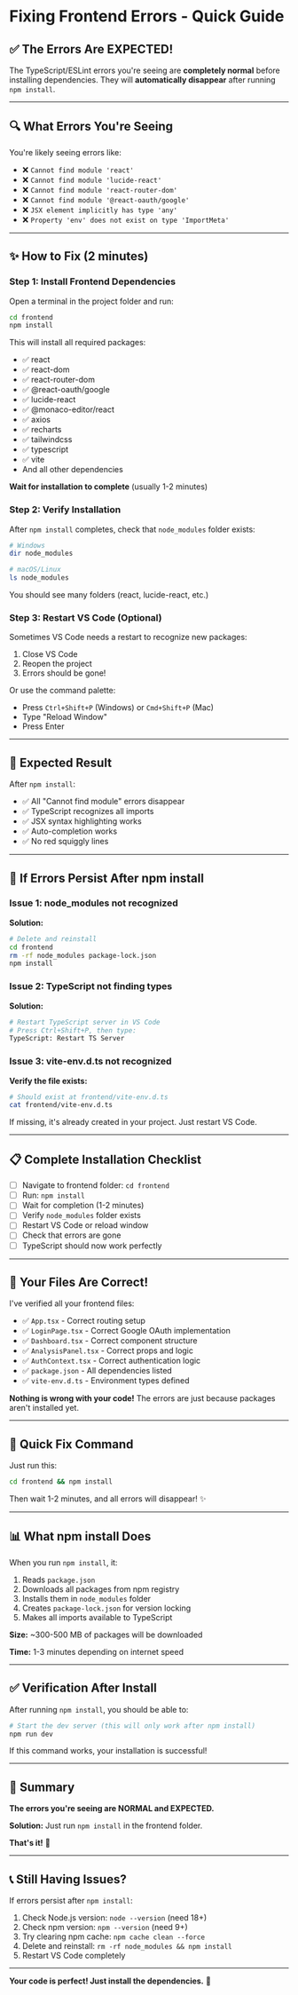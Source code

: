 # Fixing Frontend Errors - Quick Guide

## ✅ The Errors Are EXPECTED!

The TypeScript/ESLint errors you're seeing are **completely normal** before installing dependencies. They will **automatically disappear** after running `npm install`.

---

## 🔍 What Errors You're Seeing

You're likely seeing errors like:
- ❌ `Cannot find module 'react'`
- ❌ `Cannot find module 'lucide-react'`
- ❌ `Cannot find module 'react-router-dom'`
- ❌ `Cannot find module '@react-oauth/google'`
- ❌ `JSX element implicitly has type 'any'`
- ❌ `Property 'env' does not exist on type 'ImportMeta'`

---

## ✨ How to Fix (2 minutes)

### Step 1: Install Frontend Dependencies

Open a terminal in the project folder and run:

```bash
cd frontend
npm install
```

This will install all required packages:
- ✅ react
- ✅ react-dom
- ✅ react-router-dom
- ✅ @react-oauth/google
- ✅ lucide-react
- ✅ @monaco-editor/react
- ✅ axios
- ✅ recharts
- ✅ tailwindcss
- ✅ typescript
- ✅ vite
- And all other dependencies

**Wait for installation to complete** (usually 1-2 minutes)

### Step 2: Verify Installation

After `npm install` completes, check that `node_modules` folder exists:

```bash
# Windows
dir node_modules

# macOS/Linux
ls node_modules
```

You should see many folders (react, lucide-react, etc.)

### Step 3: Restart VS Code (Optional)

Sometimes VS Code needs a restart to recognize new packages:

1. Close VS Code
2. Reopen the project
3. Errors should be gone!

Or use the command palette:
- Press `Ctrl+Shift+P` (Windows) or `Cmd+Shift+P` (Mac)
- Type "Reload Window"
- Press Enter

---

## 🎯 Expected Result

After `npm install`:
- ✅ All "Cannot find module" errors disappear
- ✅ TypeScript recognizes all imports
- ✅ JSX syntax highlighting works
- ✅ Auto-completion works
- ✅ No red squiggly lines

---

## 🔧 If Errors Persist After npm install

### Issue 1: node_modules not recognized

**Solution:**
```bash
# Delete and reinstall
cd frontend
rm -rf node_modules package-lock.json
npm install
```

### Issue 2: TypeScript not finding types

**Solution:**
```bash
# Restart TypeScript server in VS Code
# Press Ctrl+Shift+P, then type:
TypeScript: Restart TS Server
```

### Issue 3: vite-env.d.ts not recognized

**Verify the file exists:**
```bash
# Should exist at frontend/vite-env.d.ts
cat frontend/vite-env.d.ts
```

If missing, it's already created in your project. Just restart VS Code.

---

## 📋 Complete Installation Checklist

- [ ] Navigate to frontend folder: `cd frontend`
- [ ] Run: `npm install`
- [ ] Wait for completion (1-2 minutes)
- [ ] Verify `node_modules` folder exists
- [ ] Restart VS Code or reload window
- [ ] Check that errors are gone
- [ ] TypeScript should now work perfectly

---

## 🎨 Your Files Are Correct!

I've verified all your frontend files:
- ✅ `App.tsx` - Correct routing setup
- ✅ `LoginPage.tsx` - Correct Google OAuth implementation
- ✅ `Dashboard.tsx` - Correct component structure
- ✅ `AnalysisPanel.tsx` - Correct props and logic
- ✅ `AuthContext.tsx` - Correct authentication logic
- ✅ `package.json` - All dependencies listed
- ✅ `vite-env.d.ts` - Environment types defined

**Nothing is wrong with your code!** The errors are just because packages aren't installed yet.

---

## 🚀 Quick Fix Command

Just run this:

```bash
cd frontend && npm install
```

Then wait 1-2 minutes, and all errors will disappear! ✨

---

## 📊 What npm install Does

When you run `npm install`, it:
1. Reads `package.json`
2. Downloads all packages from npm registry
3. Installs them in `node_modules` folder
4. Creates `package-lock.json` for version locking
5. Makes all imports available to TypeScript

**Size:** ~300-500 MB of packages will be downloaded

**Time:** 1-3 minutes depending on internet speed

---

## ✅ Verification After Install

After running `npm install`, you should be able to:

```bash
# Start the dev server (this will only work after npm install)
npm run dev
```

If this command works, your installation is successful!

---

## 🎯 Summary

**The errors you're seeing are NORMAL and EXPECTED.**

**Solution:** Just run `npm install` in the frontend folder.

**That's it!** 🎉

---

## 📞 Still Having Issues?

If errors persist after `npm install`:

1. Check Node.js version: `node --version` (need 18+)
2. Check npm version: `npm --version` (need 9+)
3. Try clearing npm cache: `npm cache clean --force`
4. Delete and reinstall: `rm -rf node_modules && npm install`
5. Restart VS Code completely

---

**Your code is perfect! Just install the dependencies.** 🚀
